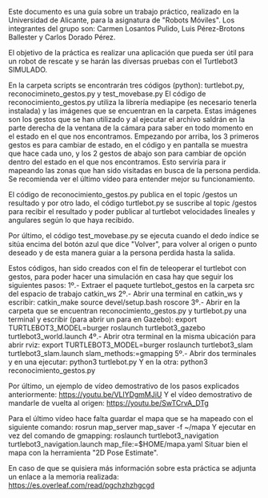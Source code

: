 Este documento es una guía sobre un trabajo práctico, realizado en la Universidad de Alicante, para la asignatura de "Robots Móviles". Los integrantes del grupo son: Carmen Losantos Pulido, Luis Pérez-Brotons Ballester y Carlos Dorado Pérez.

El objetivo de la práctica es realizar una aplicación que pueda ser útil para un robot de rescate y se harán las diversas pruebas con el Turtlebot3 SIMULADO.

En la carpeta scripts se encontrarán tres códigos (python): turtlebot.py, reconocimineto_gestos.py y test_movebase.py
El código de reconocimiento_gestos.py utiliza la librería mediapipe (es necesario tenerla instalada) y las imágenes que se encuentran en la carpeta. Estas imágenes son los gestos que se han utilizado y al ejecutar el archivo saldrán en la parte derecha de la ventana de la cámara para saber en todo momento en el estado en el que nos encontramos. Empezando por arriba, los 3 primeros gestos es para cambiar de estado, en el código y en pantalla se muestra que hace cada uno, y los 2 gestos de abajo son para cambiar de opción dentro del estado en el que nos encontramos. Esto serviría para ir mapeando las zonas que han sido visitadas en busca de la persona perdida.
Se recomienda ver el último vídeo para entender mejor su funcionamiento.


El código de reconocimiento_gestos.py publica en el topic /gestos un resultado y por otro lado, el código turtlebot.py se suscribe al topic /gestos para recibir el resultado y poder publicar al turtlebot velocidades lineales y angulares según lo que haya recibido.


Por último, el código test_movebase.py se ejecuta cuando el dedo índice se sitúa encima del botón azul que dice "Volver", para volver al origen o punto deseado y de esta manera guiar a la persona perdida hasta la salida.

Estos códigos, han sido creados con el fin de teleoperar el turtlebot con gestos, para poder hacer una simulación en casa hay que seguir los siguientes pasos:
1º.- Extraer el paquete turtlebot_gestos en la carpeta src del espacio de trabajo catkin_ws
2º.- Abrir una terminal en catkin_ws y escribir:
catkin_make
source devel/setup.bash
roscore
3º.- Abrir en la carpeta que se encuentran reconocimiento_gestos.py y turtlebot.py una terminal y escribir (para abrir un para en Gazebo):
export TURTLEBOT3_MODEL=burger
roslaunch turtlebot3_gazebo turtlebot3_world.launch
4º.- Abrir otra terminal en la misma ubicación para abrir rviz:
export TURTLEBOT3_MODEL=burger
roslaunch turtlebot3_slam turtlebot3_slam.launch slam_methods:=gmapping
5º.- Abrir dos terminales y en una ejecutar:
python3 turtlebot.py
Y en la otra:
python3 reconocimiento_gestos.py

Por último, un ejemplo de vídeo demostrativo de los pasos explicados anteriormente: https://youtu.be/VLlYDgmMJiU
Y el vídeo demostrativo de mandarle de vuelta al origen: https://youtu.be/SwTCrvA_DTg

Para el último vídeo hace falta guardar el mapa que se ha mapeado con el siguiente comando:
rosrun map_server map_saver -f ~/mapa
Y ejecutar en vez del comando de gmapping:
roslaunch turtlebot3_navigation turtlebot3_navigation.launch map_file:=$HOME/mapa.yaml
Situar bien el mapa con la herramienta "2D Pose Estimate".


En caso de que se quisiera más información sobre esta práctica se adjunta un enlace a la memoria realizada: https://es.overleaf.com/read/pgchzhzhgcgd


